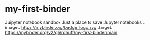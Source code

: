 # my-first-binder
Juipyter notebook sandbox
Just a place to save Jupyter notebooks
.. image:: https://mybinder.org/badge_logo.svg
 :target: https://mybinder.org/v2/gh/rdhuff/my-first-binder/main
